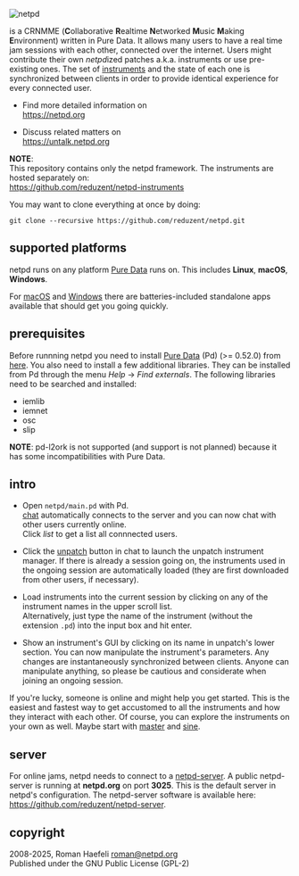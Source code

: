 
![netpd](https://netpd.org/images/netpd_logo.svg "netpd")


is a CRNMME (**C**ollaborative **R**ealtime **N**etworked **M**usic **M**aking **E**nvironment)
written in Pure Data. It allows many users to have a real time jam
sessions with each other, connected over the internet.
Users might contribute their own *netpd*ized patches a.k.a. instruments
or use pre-existing ones. The set of [instruments](https://netpd.org/instruments/) and the state of
each one is synchronized between clients in order to provide identical
experience for every connected user.

  * Find more detailed information on  
    https://netpd.org
    
  * Discuss related matters on  
    https://untalk.netpd.org

**NOTE**:  
This repository contains only the netpd framework. The instruments are hosted separately on:  
https://github.com/reduzent/netpd-instruments

You may want to clone everything at once by doing:

```
git clone --recursive https://github.com/reduzent/netpd.git
```

## supported platforms

netpd runs on any platform [Pure Data](https://puredata.info) runs on. This includes **Linux**, **macOS**,
**Windows**.

For [macOS](https://www.netpd.org/software/netpd-current-macos.dmg) and
[Windows](https://www.netpd.org/software/netpd-current-windows.zip) there are
batteries-included standalone apps available that should get you going quickly.

## prerequisites

Before runnning netpd you need to install [Pure Data](https://puredata.info) (Pd) (>= 0.52.0) from
[here](http://msp.ucsd.edu/software.html). You also need to install a few additional libraries.
They can be installed from Pd through the menu *Help* -> *Find externals*. The following libraries
need to be searched and installed:

  * iemlib
  * iemnet
  * osc
  * slip

**NOTE**: pd-l2ork is not supported (and support is not planned) because it
 has some incompatibilities with Pure Data.

## intro

* Open `netpd/main.pd` with Pd.  
  [chat](https://netpd.org/docs/chat) automatically connects to the server and you can
  now chat with other users currently online.  
  Click *list* to get a list all connnected users.

* Click the [unpatch](https://netpd.org/docs/unpatch) button in chat to launch
  the unpatch instrument manager. If there is already a session going on,
  the instruments used in the ongoing session are automatically loaded (they
  are first downloaded from other users, if necessary).

* Load instruments into the current session by clicking on any of the
  instrument names in the upper scroll list.  
  Alternatively, just type the name of the instrument (without the
  extension `.pd`) into the input box and hit enter.

* Show an instrument's GUI by clicking on its name in unpatch's lower section.
  You can now manipulate the instrument's parameters. Any changes are instantaneously
  synchronized between clients. Anyone can manipulate anything, so please be
  cautious and considerate when joining an ongoing session.

If you're lucky, someone is online and might help you get started. This is the easiest
and fastest way to get accustomed to all the instruments and how they interact with each
other. Of course, you can explore the instruments on your own as well. Maybe start
with [master](https://www.netpd.org/instruments/master) and
[sine](https://www.netpd.org/instruments/sine).


## server

For online jams, netpd needs to connect to a [netpd-server](https://www.netpd.org/docs/server).
A public netpd-server is running at **netpd.org** on port **3025**.
This is the default server in netpd's configuration. The netpd-server software is available
here:  
https://github.com/reduzent/netpd-server.


## copyright

2008-2025, Roman Haefeli <roman@netpd.org>  
Published under the GNU Public License (GPL-2)
